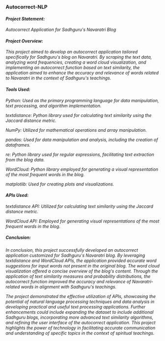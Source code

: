 ### Autocorrect-NLP
#### *Project Statement:* 
*Autocorrect Application for Sadhguru's Navaratri Blog*

#### *Project Overview:*
*This project aimed to develop an autocorrect application tailored specifically for Sadhguru's blog on Navaratri. By scraping the text data, analyzing word frequencies, creating a word cloud visualization, and implementing an autocorrect function based on text similarity, the application aimed to enhance the accuracy and relevance of words related to Navaratri in the context of Sadhguru's teachings.*

#### *Tools Used:*

*Python: Used as the primary programming language for data manipulation, text processing, and algorithm implementation.*

*textdistance: Python library used for calculating text similarity using the Jaccard distance metric.*

*NumPy: Utilized for mathematical operations and array manipulation.*

*pandas: Used for data manipulation and analysis, including the creation of dataframes.*

*re: Python library used for regular expressions, facilitating text extraction from the blog data.*

*WordCloud: Python library employed for generating a visual representation of the most frequent words in the blog.*

*matplotlib: Used for creating plots and visualizations.*

#### *APIs Used:*

*textdistance API:* 
*Utilized for calculating text similarity using the Jaccard distance metric.*

*WordCloud API:* 
*Employed for generating visual representations of the most frequent words in the blog.*

##### *Conclusion:*
*In conclusion, this project successfully developed an autocorrect application customized for Sadhguru's Navaratri blog. By leveraging textdistance and WordCloud APIs, the application provided accurate word suggestions for input words not present in the original blog. The word cloud visualization offered a concise overview of the blog's content. Through the application of text similarity measures and probability distributions, the autocorrect function improved the accuracy and relevance of Navaratri-related words in alignment with Sadhguru's teachings.*

*The project demonstrated the effective utilization of APIs, showcasing the potential of natural language processing techniques and data analysis in developing practical and useful text processing applications. Further enhancements could include expanding the dataset to include additional Sadhguru blogs, incorporating more advanced text similarity algorithms, and refining the user interface of the autocorrect application. This project highlights the power of technology in facilitating accurate communication and understanding of specific topics in the context of spiritual teachings.*
